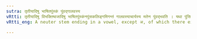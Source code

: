 ```yaml
---
sutra: तृतीयादिषु भाषितपुंस्कं पुंवद्गालवस्य
vRtti: तृतीयादिषु विभक्तिष्वजादिषु भाषितपुंस्कंनपुंसकलिङ्गमिगन्तं गालवस्याचार्यस्य मतेन पुंवद्भवति । यथा पुंसि ह्रस्वनुमौ न भवतस्तद्वदत्रापि न भवत इत्यर्थः ॥
vRtti_eng: A neuter stem ending in a vowel, except अ, of which there exists an equivalent, uniform masculine, is treated like the masculine, in the opinion of _Galava_, before the vowel beginning affixes of the Instrumental and the cases that follow it.

---
```

